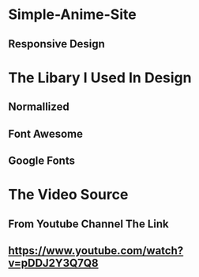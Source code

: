 # Simple-Anime-Site

## Responsive Design

# The Libary I Used In Design

## Normallized
## Font Awesome 
## Google Fonts

# The Video Source
## From Youtube Channel The Link
## https://www.youtube.com/watch?v=pDDJ2Y3Q7Q8
